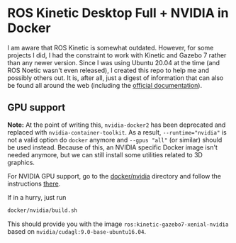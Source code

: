 # ROS Kinetic Desktop Full + NVIDIA in Docker

I am aware that ROS Kinetic is somewhat outdated.
However, for some projects I did, I had the constraint to
work with Kinetic and Gazebo 7 rather than any newer
version. Since I was using Ubuntu 20.04 at the time
(and ROS Noetic wasn't even released), I created this
repo to help me and possibly others out. It is, after
all, just a digest of information that can also
be found all around the web (including the [official documentation](http://wiki.ros.org/docker/Tutorials/Hardware%20Acceleration)).

## GPU support

**Note:** At the point of writing this, `nvidia-docker2` has been deprecated
and replaced with `nvidia-container-toolkit`. As a result,
`--runtime="nvidia"` is not a valid option do `docker` anymore
and `--gpus "all"` (or similar) should be used instead.
Because of this, an NVIDIA specific Docker image isn't needed anymore,
but we can still install some utilities related to 3D graphics.

For NVIDIA GPU support, go to the [docker/nvidia](docker/nvidia)
directory and follow the instructions [there](docker/nvidia/README.md).

If in a hurry, just run

```bash
docker/nvidia/build.sh
```

This should provide you with the image `ros:kinetic-gazebo7-xenial-nvidia`
based on `nvidia/cudagl:9.0-base-ubuntu16.04`.

